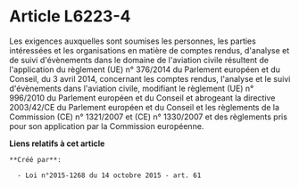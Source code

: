 # Article L6223-4

Les exigences auxquelles sont soumises les personnes, les parties intéressées et les organisations en matière de comptes
rendus, d'analyse et de suivi d'évènements dans le domaine de l'aviation civile résultent de l'application du règlement (UE)
n° 376/2014 du Parlement européen et du Conseil, du 3 avril 2014, concernant les comptes rendus, l'analyse et le suivi
d'évènements dans l'aviation civile, modifiant le règlement (UE) n° 996/2010 du Parlement européen et du Conseil et abrogeant
la directive 2003/42/CE du Parlement européen et du Conseil et les règlements de la Commission (CE) n° 1321/2007 et (CE) n°
1330/2007 et des règlements pris pour son application par la Commission européenne.

**Liens relatifs à cet article**

	**Créé par**:

	  - Loi n°2015-1268 du 14 octobre 2015 - art. 61
